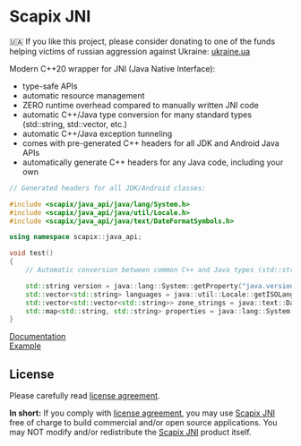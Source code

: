 ﻿# Scapix JNI

🇺🇦 If you like this project, please consider donating to one of the funds helping victims of russian aggression against Ukraine: [ukraine.ua](https://war.ukraine.ua/donate/)

Modern C++20 wrapper for JNI (Java Native Interface):
- type-safe APIs
- automatic resource management
- ZERO runtime overhead compared to manually written JNI code
- automatic C++/Java type conversion for many standard types (std::string, std::vector, etc.)
- automatic C++/Java exception tunneling
- comes with pre-generated C++ headers for all JDK and Android Java APIs
- automatically generate C++ headers for any Java code, including your own

```cpp
// Generated headers for all JDK/Android classes:

#include <scapix/java_api/java/lang/System.h>
#include <scapix/java_api/java/util/Locale.h>
#include <scapix/java_api/java/text/DateFormatSymbols.h>

using namespace scapix::java_api;

void test()
{
    // Automatic conversion between common C++ and Java types (std::string, std::vector, std::map, etc):

    std::string version = java::lang::System::getProperty("java.version");
    std::vector<std::string> languages = java::util::Locale::getISOLanguages();
    std::vector<std::vector<std::string>> zone_strings = java::text::DateFormatSymbols::getInstance()->getZoneStrings();
    std::map<std::string, std::string> properties = java::lang::System::getProperties();
}
```

[Documentation](https://www.scapix.com/jni)\
[Example](https://github.com/scapix-com/example2)

## License

Please carefully read [license agreement](LICENSE.txt).

**In short:**
If you comply with [license agreement](LICENSE.txt), you may use [Scapix JNI](https://www.scapix.com/jni) free of charge to build commercial and/or open source applications.
You may NOT modify and/or redistribute the [Scapix JNI](https://www.scapix.com/jni) product itself.
